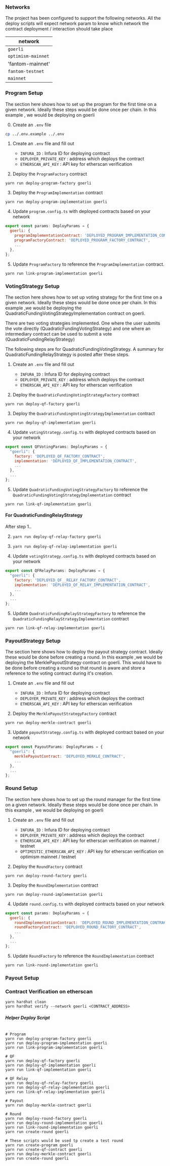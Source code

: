 ### Networks

The project has been configured to support the following networks.
All the deploy scripts will expect network param to know which network the contract deployment / interaction should take place

| network            |
| ------------------ |
| `goerli`           |
| `optimism-mainnet` |
| 'fantom-mainnet'   |
| `fantom-testnet`   |
| `mainnet`          |

### Program Setup

The section here shows how to set up the program for the first time on a given network. Ideally these steps would be done once per chain. In this example , we would be deploying on goerli

0. Create an `.env` file

```sh
cp ../.env.example ../.env
```

1. Create an `.env` file and fill out

   - `INFURA_ID` : Infura ID for deploying contract
   - `DEPLOYER_PRIVATE_KEY` : address which deploys the contract
   - `ETHERSCAN_API_KEY` : API key for etherscan verification

2. Deploy the `ProgramFactory` contract

```shell
yarn run deploy-program-factory goerli
```

3. Deploy the `ProgramImplementation` contract

```shell
yarn run deploy-program-implementation goerli
```

4. Update `program.config.ts` with deployed contracts based on your network

```javascript
export const params: DeployParams = {
  goerli: {
    programImplementationContract: 'DEPLOYED_PROGRAM_IMPLEMENTATION_CONTRACT',
    programFactoryContract: 'DEPLOYED_PROGRAM_FACTORY_CONTRACT',
    ...
  },
};
```

5. Update `ProgramFactory` to reference the `ProgramImplementation` contract.

```shell
yarn run link-program-implementation goerli
```

### VotingStrategy Setup

The section here shows how to set up voting strategy for the first time on a given network. Ideally these steps would be done once per chain. In this example ,we would be deploying the QuadraticFundingVotingStrategyImplementation contract on goerli.

There are two voting strategies implemented. One where the user submits the vote directly (QuadraticFundingVotingStrategy) and one where an intermediary contract can be used to submit a vote (QuadraticFundingRelayStrategy)

The following steps are for QuadraticFundingVotingStrategy. A summary for QuadraticFundingRelayStrategy is posted after these steps.

1. Create an `.env` file and fill out

   - `INFURA_ID` : Infura ID for deploying contract
   - `DEPLOYER_PRIVATE_KEY` : address which deploys the contract
   - `ETHERSCAN_API_KEY` : API key for etherscan verification

2. Deploy the `QuadraticFundingVotingStrategyFactory` contract

```shell
yarn run deploy-qf-factory goerli
```

3. Deploy the `QuadraticFundingVotingStrategyImplementation` contract

```shell
yarn run deploy-qf-implementation goerli
```

4. Update `votingStrategy.config.ts` with deployed contracts based on your network

```javascript
export const QFVotingParams: DeployParams = {
  "goerli": {
    factory: 'DEPLOYED_QF_FACTORY_CONTRACT',
    implementation: 'DEPLOYED_QF_IMPLEMENTATION_CONTRACT',
    ...
  },
  ...
};
```

5. Update `QuadraticFundingVotingStrategyFactory` to reference the `QuadraticFundingVotingStrategyImplementation` contract

```shell
yarn run link-qf-implementation goerli
```

#### For QuadraticFundingRelayStrategy

After step 1..

2. `yarn run deploy-qf-relay-factory goerli`
3. `yarn run deploy-qf-relay-implementation goerli`

4. Update `votingStrategy.config.ts` with deployed contracts based on your network

```javascript
export const QFRelayParams: DeployParams = {
  "goerli": {
    factory: 'DEPLOYED_QF__RELAY_FACTORY_CONTRACT',
    implementation: 'DEPLOYED_QF_RELAY_IMPLEMENTATION_CONTRACT',
    ...
  },
  ...
};
```

5. Update `QuadraticFundingRelayStrategyFactory` to reference the `QuadraticFundingRelayStrategyImplementation` contract

```shell
yarn run link-qf-relay-implementation goerli
```

### PayoutStrategy Setup

The section here shows how to deploy the payout strategy contract. Ideally these would be done before creating a round. In this example ,we would be deploying the MerklePayoutStrategy contract on goerli. This would have to be done before creating a round
so that round is aware and store a reference to the voting contract during it's creation.

1. Create an `.env` file and fill out

   - `INFURA_ID` : Infura ID for deploying contract
   - `DEPLOYER_PRIVATE_KEY` : address which deploys the contract
   - `ETHERSCAN_API_KEY` : API key for etherscan verification

2. Deploy the `MerklePayoutStrategyFactory` contract

```shell
yarn run deploy-merkle-contract goerli
```

3. Update `payoutStrategy.config.ts` with deployed contract based on your network

```javascript
export const PayoutParams: DeployParams = {
  "goerli": {
    merklePayoutContract: 'DEPLOYED_MERKLE_CONTRACT',
    ...
  },
  ...
};
```

### Round Setup

The section here shows how to set up the round manager for the first time on a given network. Ideally these steps would be done once per chain. In this example , we would be deploying on goerli

1. Create an `.env` file and fill out

   - `INFURA_ID` : Infura ID for deploying contract
   - `DEPLOYER_PRIVATE_KEY` : address which deploys the contract
   - `ETHERSCAN_API_KEY` : API key for etherscan verification on mainnet / testnet
   - `OPTIMISTIC_ETHERSCAN_API_KEY` : API key for etherscan verification on optimism mainnet / testnet

2. Deploy the `RoundFactory` contract

```shell
yarn run deploy-round-factory goerli
```

3. Deploy the `RoundImplementation` contract

```shell
yarn run deploy-round-implementation goerli
```

4. Update `round.config.ts` with deployed contracts based on your network

```javascript
export const params: DeployParams = {
  goerli: {
    roundImplementationContract: 'DEPLOYED_ROUND_IMPLEMENTATION_CONTRACT',
    roundFactoryContract: 'DEPLOYED_ROUND_FACTORY_CONTRACT',
    ...
  },
  ...
};
```

5. Update `RoundFactory` to reference the `RoundImplementation` contract

```shell
yarn run link-round-implementation goerli
```

### Payout Setup

<!-- TODO -->

### Contract Verification on etherscan

```
yarn hardhat clean
yarn hardhat verify --network goerli <CONTRACT_ADDRESS>
```

##### Helper Deploy Script

```shell

# Program
yarn run deploy-program-factory goerli
yarn run deploy-program-implementation goerli
yarn run link-program-implementation goerli

# QF
yarn run deploy-qf-factory goerli
yarn run deploy-qf-implementation goerli
yarn run link-qf-implementation goerli

# QF Relay
yarn run deploy-qf-relay-factory goerli
yarn run deploy-qf-relay-implementation goerli
yarn run link-qf-relay-implementation goerli

# Payout
yarn run deploy-merkle-contract goerli

# Round
yarn run deploy-round-factory goerli
yarn run deploy-round-implementation goerli
yarn run link-round-implementation goerli
yarn run create-round goerli

# These scripts would be used tp create a test round
yarn run create-program goerli
yarn run create-qf-contract goerli
yarn run deploy-merkle-contract goerli
yarn run create-round goerli
```
